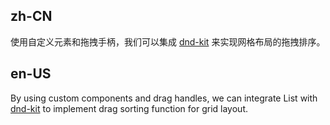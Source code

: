 ## zh-CN

使用自定义元素和拖拽手柄，我们可以集成 [dnd-kit](https://github.com/clauderic/dnd-kit) 来实现网格布局的拖拽排序。

## en-US

By using custom components and drag handles, we can integrate List with [dnd-kit](https://github.com/clauderic/dnd-kit) to implement drag sorting function for grid layout.
